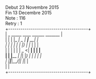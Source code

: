 Debut 23 Novembre 2015  
Fin 13 Decembre 2015  
Note : 116  
Retry : 1  
+---------------------------------------+  
|   _      _____ ____  ______ _______   |  
|  | |    |_   _|  _ \|  ____|__   __|  |  
|  | |      | | | |_) | |__     | |     |  
|  | |      | | |  _ <|  __|    | |     |  
|  | |____ _| |_| |_) | |       | |     |  
|  |______|_____|____/|_|       |_|     |  
|                                       |  
+---------------------------------------+  
